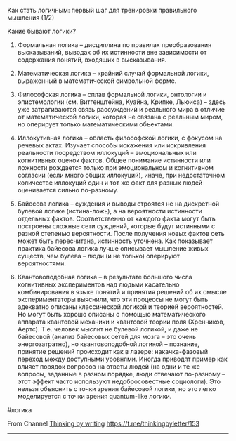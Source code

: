 Как стать логичным: первый шаг для тренировки правильного мышления (1/2)

Какие бывают логики?

1. Формальная логика – дисциплина по правилах преобразования высказываний, выводах об их истинности вне зависимости от содержания понятий, входящих в высказывания.

1. Математическая логика – крайний случай формальной логики, выраженный в математической символьной форме.

1. Философская логика – сплав формальной логики, онтологии и эпистемологии (см. Витгенштейна, Куайна, Крипке, Льюиса) – здесь уже затрагиваются связь рассуждений и реального мира в отличие от математической логики, которая не связана с реальным миром, но оперирует только математическими объектами.

1. Иллокутивная логика – область философской логики, с фокусом на речевых актах. Изучает способы искажения или искривления реальности посредством иллокуций – эмоциональных или когнитивных оценок фактов. Общее понимание истинности или ложности рождается только при эмоциональном и когнитивном согласии (если много общих иллокуций), иначе, при недостаточном количестве иллокуций один и тот же факт для разных людей оценивается сильно по-разному.

1. Байесова логика – суждения и выводы строятся не на дискретной булевой логике (истина-ложь), а на вероятности истинности отдельных фактов. Соответственно от каждого факта могут быть построены сложные сети суждений, которые будут истинными с разной степенью вероятности. После получения новых фактов сеть может быть пересчитана, истинность уточнена. Как показывает практика байесова логика лучше описывает мышление живых существ, чем булева – люди (и не только) оперируют вероятностями.

1. Квантовоподобная логика – в результате большого числа когнитивных экспериментов над людьми касательно комбинирования в языке понятий и принятия решений об их смысле экспериментаторы выяснили, что эти процессы не могут быть адекватно описаны классической логикой и теорией вероятностей. Но могут быть хорошо описаны с помощью математического аппарата квантовой механики и квантовой теории поля (Хренников, Аертс). Т.е. человек мыслит не булевой логикой, и даже не байесовой (анализ байесовых сетей для мозга – это очень энергозатратно), но квантовоподобной логикой – познание, принятие решений происходит как в лазере: накачка-фазовый переход между доступными уровнями. Иногда приводят пример как влияет порядок вопросов на ответы людей (на одни и те же вопросы, заданные в разном порядке, люди отвечают по-разному – этот эффект часто используют недобросовестные социологи). Это нельзя объяснить с точки зрения байесовой логики, но это легко моделируется с точки зрения quantum-like логики.

\#логика

From Channel 
[Thinking by writing](/404)
https://t.me/thinkingbyletter/153

---
